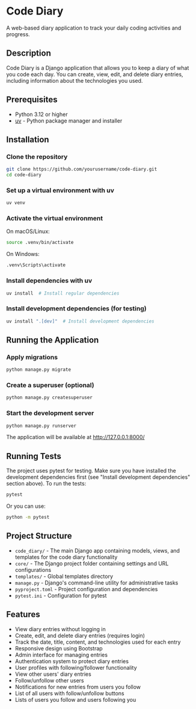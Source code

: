 # Code Diary

A web-based diary application to track your daily coding activities and progress.

## Description

Code Diary is a Django application that allows you to keep a diary of what you code each day. You can create, view, edit, and delete diary entries, including information about the technologies you used.

## Prerequisites

- Python 3.12 or higher
- [uv](https://github.com/astral-sh/uv) - Python package manager and installer

## Installation

### Clone the repository

```bash
git clone https://github.com/yourusername/code-diary.git
cd code-diary
```

### Set up a virtual environment with uv

```bash
uv venv
```

### Activate the virtual environment

On macOS/Linux:
```bash
source .venv/bin/activate
```

On Windows:
```bash
.venv\Scripts\activate
```

### Install dependencies with uv

```bash
uv install  # Install regular dependencies
```

### Install development dependencies (for testing)

```bash
uv install ".[dev]"  # Install development dependencies
```

## Running the Application

### Apply migrations

```bash
python manage.py migrate
```

### Create a superuser (optional)

```bash
python manage.py createsuperuser
```

### Start the development server

```bash
python manage.py runserver
```

The application will be available at http://127.0.0.1:8000/

## Running Tests

The project uses pytest for testing. Make sure you have installed the development dependencies first (see "Install development dependencies" section above). To run the tests:

```bash
pytest
```

Or you can use:

```bash
python -m pytest
```

## Project Structure

- `code_diary/` - The main Django app containing models, views, and templates for the code diary functionality
- `core/` - The Django project folder containing settings and URL configurations
- `templates/` - Global templates directory
- `manage.py` - Django's command-line utility for administrative tasks
- `pyproject.toml` - Project configuration and dependencies
- `pytest.ini` - Configuration for pytest

## Features

- View diary entries without logging in
- Create, edit, and delete diary entries (requires login)
- Track the date, title, content, and technologies used for each entry
- Responsive design using Bootstrap
- Admin interface for managing entries
- Authentication system to protect diary entries
- User profiles with following/follower functionality
- View other users' diary entries
- Follow/unfollow other users
- Notifications for new entries from users you follow
- List of all users with follow/unfollow buttons
- Lists of users you follow and users following you

